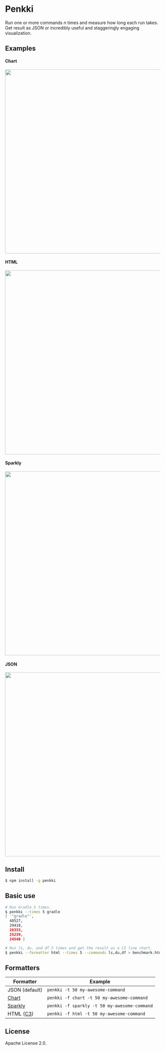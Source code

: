 Penkki
======

Run one or more commands *n* times and measure how long each run takes. Get
result as JSON or incredibly useful and staggeringly engaging visualization.

## Examples

#### Chart

<img src="https://nw.kapsi.fi/penkki-chart.png" width="600px"/>

#### HTML

<img src="https://nw.kapsi.fi/penkki-html.png" width="600px"/>

#### Sparkly

<img src="https://nw.kapsi.fi/penkki-sparkly.png" width="600px"/>

#### JSON

<img src="https://nw.kapsi.fi/penkki-json.png" width="600px"/>

## Install

```bash
$ npm install -g penkki
```

## Basic use

```bash
# Run Gradle 5 times.
$ penkki --times 5 gradle
[ '"gradle"',
  48527,
  29418,
  26333,
  25239,
  24540 ]

# Run ls, du, and df 5 times and get the result as a C3 line chart.
$ penkki --formatter html --times 5 --commands ls,du,df > benchmark.html
```

## Formatters

Formatter          | Example
-------------------|----------------------------------------------
JSON (default)     | `penkki -t 50 my-awesome-command`
[Chart][chart]     | `penkki -f chart -t 50 my-awesome-command`
[Sparkly][sparkly] | `penkki -f sparkly -t 50 my-awesome-command`
HTML ([C3][c3])    | `penkki -f html -t 50 my-awesome-command`

[c3]: http://c3js.org/
[chart]: https://github.com/jstrace/chart
[sparkly]: https://github.com/sindresorhus/sparkly

## License

Apache License 2.0.
